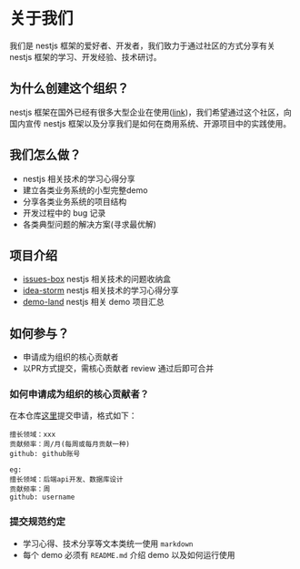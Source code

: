 # 关于我们

我们是 nestjs 框架的爱好者、开发者，我们致力于通过社区的方式分享有关 nestjs 框架的学习、开发经验、技术研讨。

## 为什么创建这个组织？

nestjs 框架在国外已经有很多大型企业在使用([link](https://docs.nestjs.com/discover/companies))，我们希望通过这个社区，向国内宣传 nestjs 框架以及分享我们是如何在商用系统、开源项目中的实践使用。

## 我们怎么做？

- nestjs 相关技术的学习心得分享
- 建立各类业务系统的小型完整demo
- 分享各类业务系统的项目结构
- 开发过程中的 bug 记录
- 各类典型问题的解决方案(寻求最优解)

## 项目介绍

- [issues-box](https://github.com/nest-cn-community/issues-box) nestjs 相关技术的问题收纳盒
- [idea-storm](https://github.com/nest-cn-community/idea-storm) nestjs 相关技术的学习心得分享
- [demo-land](https://github.com/nest-cn-community/demo-land) nestjs 相关 demo 项目汇总

## 如何参与？

- 申请成为组织的核心贡献者
- 以PR方式提交，需核心贡献者 review 通过后即可合并

### 如何申请成为组织的核心贡献者？

在本仓库[这里](https://github.com/nest-cn-community/about/issues/1)提交申请，格式如下：

```none
擅长领域：xxx
贡献频率：周/月(每周或每月贡献一种)
github: github账号

eg:
擅长领域：后端api开发、数据库设计
贡献频率：周
github: username
```

### 提交规范约定

- 学习心得、技术分享等文本类统一使用 `markdown`
- 每个 demo 必须有 `README.md` 介绍 demo 以及如何运行使用
